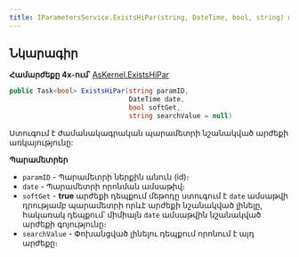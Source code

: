 ```yaml
---
title: IParametersService.ExistsHiPar(string, DateTime, bool, string) մեթոդ  
---
```


## Նկարագիր

**Համարժեքը 4x-ում՝** [AsKernel.ExistsHiPar](https://armsoft.github.io/as4x-docs/HTM/ProgrGuide/Functions/Functions/ParameterManagment/ExistsHiPar.html)

```c#
public Task<bool> ExistsHiPar(string paramID, 
                              DateTime date, 
                              bool softGet, 
                              string searchValue = null)
```

Ստուգում է ժամանակագրական պարամետրի նշանակված արժեքի առկայությունը:

**Պարամետրեր**

* `paramID` - Պարամետրի ներքին անուն (id)։
* `date` - Պարամետրի որոնման ամսաթիվ։
* `softGet` - **true** արժեքի դեպքում մեթոդը ստուգում է `date` ամսաթվի դրությամբ պարամետրի որևէ արժեքի նշանակված լինելը, հակառակ դեպքում՝ միմիայն `date` ամսաթվին նշանակված արժեքի գոյությունը։
* `searchValue` - Փոխանցված լինելու դեպքում որոնում է այդ արժեքը։
